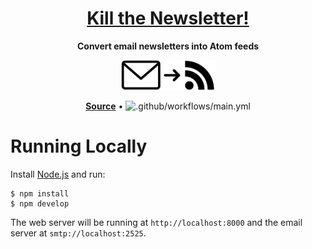 <h1 align="center">
<a href="https://www.kill-the-newsletter.com">Kill the Newsletter!</a>
</h1>

<p align="center">
<strong>Convert email newsletters into Atom feeds</strong>
</p>

<p align="center">
<img alt="Convert email newsletters into Atom feeds" src="static/logo.png" width="150" />
</p>

<p align="center">
<strong><a href="https://github.com/leafac/www.kill-the-newsletter.com">Source</a></strong> • <img alt=".github/workflows/main.yml" src="https://github.com/leafac/www.kill-the-newsletter.com/workflows/.github/workflows/main.yml/badge.svg" />
</p>

# Running Locally

Install [Node.js](https://nodejs.org/) and run:

```console
$ npm install
$ npm develop
```

The web server will be running at `http://localhost:8000` and the email server at `smtp://localhost:2525`.
